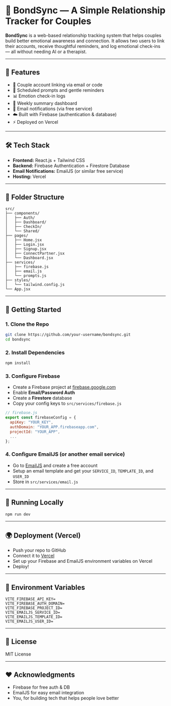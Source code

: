 # 💞 BondSync — A Simple Relationship Tracker for Couples

**BondSync** is a web-based relationship tracking system that helps couples build better emotional awareness and connection. It allows two users to link their accounts, receive thoughtful reminders, and log emotional check-ins — all without needing AI or a therapist.

---

## 🌟 Features

- 🔗 Couple account linking via email or code  
- 🔔 Scheduled prompts and gentle reminders  
- 📊 Emotion check-in logs  
- 📅 Weekly summary dashboard  
- 📨 Email notifications (via free service)  
- ☁️ Built with Firebase (authentication & database)  
- ⚡ Deployed on Vercel  

---

## 🛠️ Tech Stack

- **Frontend:** React.js + Tailwind CSS  
- **Backend:** Firebase Authentication + Firestore Database  
- **Email Notifications:** EmailJS (or similar free service)  
- **Hosting:** Vercel  

---

## 🧱 Folder Structure

```
src/
├── components/
│   ├── Auth/
│   ├── Dashboard/
│   ├── CheckIn/
│   └── Shared/
├── pages/
│   ├── Home.jsx
│   ├── Login.jsx
│   ├── Signup.jsx
│   ├── ConnectPartner.jsx
│   └── Dashboard.jsx
├── services/
│   ├── firebase.js
│   ├── email.js
│   └── prompts.js
├── styles/
│   └── tailwind.config.js
└── App.jsx
```

---

## 🚀 Getting Started

### 1. Clone the Repo

```bash
git clone https://github.com/your-username/bondsync.git
cd bondsync
```

### 2. Install Dependencies

```bash
npm install
```

### 3. Configure Firebase

- Create a Firebase project at [firebase.google.com](https://firebase.google.com)  
- Enable **Email/Password Auth**  
- Create a **Firestore** database  
- Copy your config keys to `src/services/firebase.js`

```js
// firebase.js
export const firebaseConfig = {
  apiKey: "YOUR_KEY",
  authDomain: "YOUR_APP.firebaseapp.com",
  projectId: "YOUR_APP",
  ...
};
```

### 4. Configure EmailJS (or another email service)

- Go to [EmailJS](https://emailjs.com) and create a free account  
- Setup an email template and get your `SERVICE_ID`, `TEMPLATE_ID`, and `USER_ID`  
- Store in `src/services/email.js`  

---

## 🧪 Running Locally

```bash
npm run dev
```

---

## 🌍 Deployment (Vercel)

- Push your repo to GitHub  
- Connect it to [Vercel](https://vercel.com)  
- Set up your Firebase and EmailJS environment variables on Vercel  
- Deploy!

---

## 🔐 Environment Variables

```
VITE_FIREBASE_API_KEY=
VITE_FIREBASE_AUTH_DOMAIN=
VITE_FIREBASE_PROJECT_ID=
VITE_EMAILJS_SERVICE_ID=
VITE_EMAILJS_TEMPLATE_ID=
VITE_EMAILJS_USER_ID=
```

---

## 📃 License

MIT License

---

## ❤️ Acknowledgments

- Firebase for free auth & DB  
- EmailJS for easy email integration  
- You, for building tech that helps people love better
